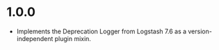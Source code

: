 # 1.0.0

 - Implements the Deprecation Logger from Logstash 7.6 as a version-independent plugin mixin.